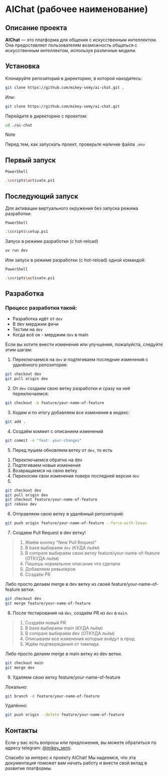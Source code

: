 # AIChat (рабочее наименование)

## Описание проекта

**AIChat** — это платформа для общения с искусственным интеллектом. Она предоставляет пользователям возможность общаться с искусственным интеллектом, используя различные модели.

## Установка

Клонируйте репозиторий в директорию, в которой находитесь:
```bash
git clone https://github.com/mikey-semy/ai-chat.git .
```
Или:
```bash
git clone https://github.com/mikey-semy/ai-chat.git
```
Перейдите в директорию с проектом:
```bash
cd ./ai-chat
```

> [!NOTE]
> Перед тем, как запускать проект, проверьте наличие файла `.env`

## Первый запуск

`PowerShell`
```bash
.\scripts\activate.ps1
```

## Последующий запуск

Для активации виртуального окружения без запуска режима разработки:

`PowerShell`
```bash
.\scripts\setup.ps1
```

Запуск в режиме разработки (с hot-reload)
```bash
uv run dev
```

Или запуск в режиме разработки (с hot-reload)   одной командой:

`PowerShell`
```bash
.\scripts\activate.ps1
```

## Разработка

### Процесс разработки такой:
- Разработка идёт от `dev`
- В dev мерджим фичи
- Тестим на `dev`
- Когда всё ок - мерджим `dev` в main

Если вы хотите внести изменения или улучшения, пожалуйста, следуйте этим шагам:

1. Переключаемся на `dev` и подтягиваем последние изменения с удалённого репозитория:
```bash
git checkout dev
git pull origin dev
```

2. От `dev` создаем свою ветку разработки и сразу на неё переключаемся:
```bash
git checkout -b feature/your-name-of-feature
```

3. Кодим и по итогу добавляем все изменения в индекс:
```bash
git add .
```

4. Создаём коммит с описанием изменений
```bash
git commit -m "feat: your-changes"
```

5. Перед пушем обновляем ветку от `dev`, то есть
 1) Переключаемся обратно на dev
 2) Подтягиваем новые изменения
 3) Возвращаемся на свою ветку
 4) Переносим свои изменения поверх последней версии `dev`
 5)
```bash
git checkout dev
git pull origin dev
git checkout feature/your-name-of-feature
git rebase dev
```

6. Отправляем свою ветку в удалённый репозиторий:
```bash
git push origin feature/your-name-of-feature --force-with-lease
```

7. Создаем Pull Request в dev ветку!
> 1) Жмём кнопку "New Pull Request"
> 2) В base выбираем `dev` (КУДА льём)
> 3) В compare выбираем свою ветку feature/your-name-of-feature (ОТКУДА льём)
> 4) Пишешь нормальное описание что сделали
> 5) Добавляем ревьюеров
> 6) Создаёи PR

Либо просто делаем merge в dev ветку из своей feature/your-name-of-feature ветки.
```bash
git checkout dev
git merge feature/your-name-of-feature
```

8. После тестирования на `dev`, создаём PR из `dev` в `main`.
> 1) Создаём новый PR
> 2) В base выбираем main (КУДА льём)
> 3) В compare выбираем dev (ОТКУДА льём)
> 4) Описываем все изменения которые войдут в прод
> 6) Ждём подтверждения от тимлида

Либо просто делаем merge в main ветку из dev ветки.
```bash
git checkout main
git merge dev
```

9. Удаляем свою ветку feature/your-name-of-feature

Локально:

```bash
git branch -d feature/your-name-of-feature
```
Удалённо:
```bash
git push origin --delete feature/your-name-of-feature
```

## Контакты
Если у вас есть вопросы или предложения, вы можете обратиться по адресу telegram: [@mikey_semi](https://t.me/mikey_semi).

Спасибо за интерес к проекту AIChat! Мы надеемся, что эта документация поможет вам начать работу и внести свой вклад в развитие платформы.